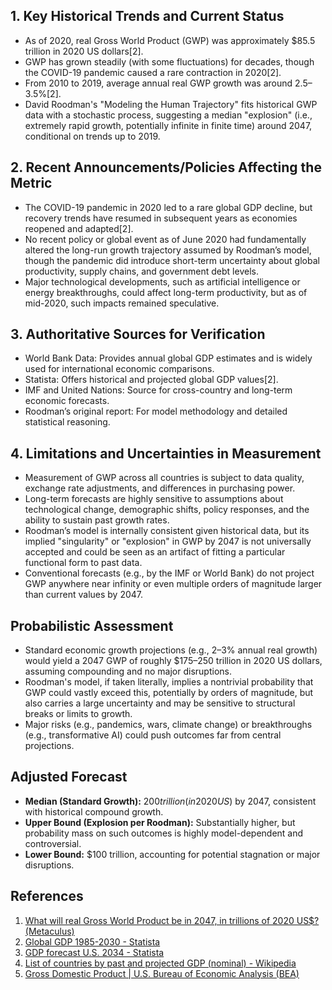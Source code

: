 ## 1. Key Historical Trends and Current Status

- As of 2020, real Gross World Product (GWP) was approximately $85.5 trillion in 2020 US dollars[2].
- GWP has grown steadily (with some fluctuations) for decades, though the COVID-19 pandemic caused a rare contraction in 2020[2].
- From 2010 to 2019, average annual real GWP growth was around 2.5–3.5%[2].
- David Roodman's "Modeling the Human Trajectory" fits historical GWP data with a stochastic process, suggesting a median "explosion" (i.e., extremely rapid growth, potentially infinite in finite time) around 2047, conditional on trends up to 2019.

## 2. Recent Announcements/Policies Affecting the Metric

- The COVID-19 pandemic in 2020 led to a rare global GDP decline, but recovery trends have resumed in subsequent years as economies reopened and adapted[2].
- No recent policy or global event as of June 2020 had fundamentally altered the long-run growth trajectory assumed by Roodman’s model, though the pandemic did introduce short-term uncertainty about global productivity, supply chains, and government debt levels.
- Major technological developments, such as artificial intelligence or energy breakthroughs, could affect long-term productivity, but as of mid-2020, such impacts remained speculative.

## 3. Authoritative Sources for Verification

- World Bank Data: Provides annual global GDP estimates and is widely used for international economic comparisons.
- Statista: Offers historical and projected global GDP values[2].
- IMF and United Nations: Source for cross-country and long-term economic forecasts.
- Roodman’s original report: For model methodology and detailed statistical reasoning.

## 4. Limitations and Uncertainties in Measurement

- Measurement of GWP across all countries is subject to data quality, exchange rate adjustments, and differences in purchasing power.
- Long-term forecasts are highly sensitive to assumptions about technological change, demographic shifts, policy responses, and the ability to sustain past growth rates.
- Roodman’s model is internally consistent given historical data, but its implied "singularity" or "explosion" in GWP by 2047 is not universally accepted and could be seen as an artifact of fitting a particular functional form to past data.
- Conventional forecasts (e.g., by the IMF or World Bank) do not project GWP anywhere near infinity or even multiple orders of magnitude larger than current values by 2047.

## Probabilistic Assessment

- Standard economic growth projections (e.g., 2–3% annual real growth) would yield a 2047 GWP of roughly $175–250 trillion in 2020 US dollars, assuming compounding and no major disruptions.
- Roodman's model, if taken literally, implies a nontrivial probability that GWP could vastly exceed this, potentially by orders of magnitude, but also carries a large uncertainty and may be sensitive to structural breaks or limits to growth.
- Major risks (e.g., pandemics, wars, climate change) or breakthroughs (e.g., transformative AI) could push outcomes far from central projections.

## Adjusted Forecast

- **Median (Standard Growth):** $200 trillion (in 2020 US$) by 2047, consistent with historical compound growth.
- **Upper Bound (Explosion per Roodman):** Substantially higher, but probability mass on such outcomes is highly model-dependent and controversial.
- **Lower Bound:** $100 trillion, accounting for potential stagnation or major disruptions.

## References

1. [What will real Gross World Product be in 2047, in trillions of 2020 US$? (Metaculus)](https://www.metaculus.com/questions/4694/what-will-gross-world-product-be-in-2047-in-trillions-of-us/)
2. [Global GDP 1985-2030 - Statista](https://www.statista.com/statistics/268750/global-gross-domestic-product-gdp/)
3. [GDP forecast U.S. 2034 - Statista](https://www.statista.com/statistics/216985/forecast-of-us-gross-domestic-product/)
4. [List of countries by past and projected GDP (nominal) - Wikipedia](https://en.wikipedia.org/wiki/List_of_countries_by_past_and_projected_GDP_(nominal))
5. [Gross Domestic Product | U.S. Bureau of Economic Analysis (BEA)](https://www.bea.gov/data/gdp/gross-domestic-product)
